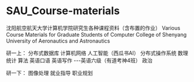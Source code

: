# SAU_Course-materials

沈阳航空航天大学计算机学院研究生各种课程资料（含布置的作业）
Various Course Materials for Graduate Students of Computer College of Shenyang University of Aeronautics and Astronautics

研一上：
  分布式数据库
  计算机网络
  人工智能（西瓜书AI）
  分布式操作系统
  数理统计
  算法
  英语口语
  英语写作
  ---英语六级（有道考神4班）
  政治
  
  
研一下：
  图像处理
  就业指导
  职业规划
